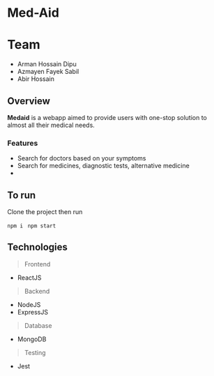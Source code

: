 
# **Med-Aid**

# Team

- Arman Hossain Dipu
- Azmayen Fayek Sabil
- Abir Hossain


## Overview

**Medaid** is a webapp aimed to provide users with one-stop solution to almost all their medical needs.

### Features

- Search for doctors based on your symptoms
- Search for medicines, diagnostic tests, alternative medicine
- 

## To run

Clone the project then run

``npm i``
`` npm start``
## Technologies
> Frontend
- ReactJS
> Backend
- NodeJS
- ExpressJS
> Database
- MongoDB
> Testing
- Jest

